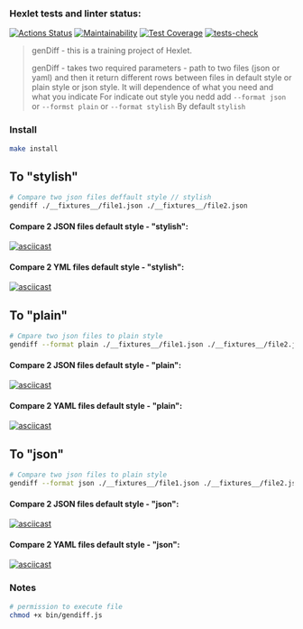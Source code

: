 ### Hexlet tests and linter status:
[![Actions Status](https://github.com/kasapvictor/frontend-project-lvl2/workflows/hexlet-check/badge.svg)](https://github.com/kasapvictor/frontend-project-lvl2/actions)
[![Maintainability](https://api.codeclimate.com/v1/badges/b31b5b025848e6e319f2/maintainability)](https://codeclimate.com/github/kasapvictor/frontend-project-lvl2/maintainability)
[![Test Coverage](https://api.codeclimate.com/v1/badges/b31b5b025848e6e319f2/test_coverage)](https://codeclimate.com/github/kasapvictor/frontend-project-lvl2/test_coverage)
[![tests-check](https://github.com/kasapvictor/frontend-project-lvl2/actions/workflows/tests-check.yml/badge.svg)](https://github.com/kasapvictor/frontend-project-lvl2/actions/workflows/tests-check.yml)

> genDiff - this is a training project of Hexlet.
> 
> genDiff - takes two required parameters - path to two files (json or yaml)
> and then it return different rows between files in default style or plain style or json style. 
> It will dependence of what you need and what you indicate
> For indicate out style you nedd add `--format json` or `--formst plain` or `--format stylish`
> By default  `stylish`

### Install
```bash
make install
```

## To "stylish"

```bash 
# Compare two json files deffault style // stylish
gendiff ./__fixtures__/file1.json ./__fixtures__/file2.json
```

#### Compare 2 JSON files default style - "stylish":
[![asciicast](https://asciinema.org/a/S3VztScAm5iOmEiFrqLYMxaA2.svg)](https://asciinema.org/a/S3VztScAm5iOmEiFrqLYMxaA2)

#### Compare 2 YML files default style - "stylish":
[![asciicast](https://asciinema.org/a/GSp8RzAivYKPcL7SqUblGFdDh.svg)](https://asciinema.org/a/GSp8RzAivYKPcL7SqUblGFdDh)


## To "plain"
```bash 
# Cmpare two json files to plain style
gendiff --format plain ./__fixtures__/file1.json ./__fixtures__/file2.json
```

#### Compare 2 JSON files default style - "plain":
[![asciicast](https://asciinema.org/a/1TUvB2ekQUz6itKyK97Jc2jbc.svg)](https://asciinema.org/a/1TUvB2ekQUz6itKyK97Jc2jbc)

#### Compare 2 YAML files default style - "plain":
[![asciicast](https://asciinema.org/a/J3GR4QqXCUXoqJuSCyVqAxEIm.svg)](https://asciinema.org/a/J3GR4QqXCUXoqJuSCyVqAxEIm)


## To "json"
```bash 
# Compare two json files to plain style
gendiff --format json ./__fixtures__/file1.json ./__fixtures__/file2.json
```

#### Compare 2 JSON files default style - "json":
[![asciicast](https://asciinema.org/a/5F0mwTJs2s5F9mICtaiMdrOyF.svg)](https://asciinema.org/a/5F0mwTJs2s5F9mICtaiMdrOyF)

#### Compare 2 YAML files default style - "json":
[![asciicast](https://asciinema.org/a/CY3UztDUZQditZVg4AOZtHuLw.svg)](https://asciinema.org/a/CY3UztDUZQditZVg4AOZtHuLw)


### Notes

```bash
# permission to execute file
chmod +x bin/gendiff.js 
 ```
